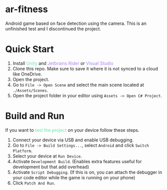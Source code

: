 # ar-fitness

Android game based on face detection using the camera. This is an unfinished test and I discontinued the project.

# Quick Start

1. Install <span style="color:#61e8a2">Unity</span> and <span style="color:#a982f2">Jetbrains Rider</span> or <span style="color:#a982f2">Visual Studio</span>
1. Clone this repo. Make sure to save it where it is not synced to a cloud like OneDrive.
1. Open the project.
1. Go to `File -> Open Scene` and select the main scene located at `./Assets/Scenes`.
1. Open the project folder in your editor using `Assets -> Open C# Project`.

# Build and Run

If you want to <span style="color:#61e8a2">test the project</span> on your device follow these steps.

1. Connect your device via USB and enable USB debugging.
1. Go to `File -> Build Settings...`, select `Android` and click `Switch Platform`.
1. Select your device at `Run Device`.
1. Activate `Development Build`. (Enables extra features useful for development but that add overhead)
1. Activate `Script Debugging`. (If this is on, you can attach the debugger in your code editor while the game is running on your phone)
1. Click `Patch And Run`.
